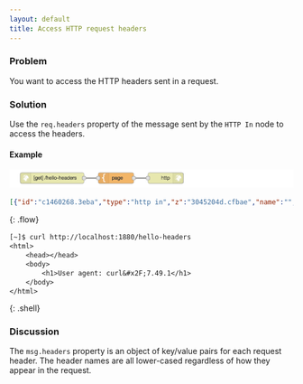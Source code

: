 ```yaml
---
layout: default
title: Access HTTP request headers
---
```


### Problem

You want to access the HTTP headers sent in a request.

### Solution

Use the `req.headers` property of the message sent by the <code class="node">HTTP In</code>
node to access the headers.

#### Example

![](/images/http/http-flow-004.png)

~~~json
[{"id":"c1460268.3eba","type":"http in","z":"3045204d.cfbae","name":"","url":"/hello-headers","method":"get","swaggerDoc":"","x":130,"y":380,"wires":[["24199456.dbe66c"]]},{"id":"24199456.dbe66c","type":"template","z":"3045204d.cfbae","name":"page","field":"payload","fieldType":"msg","format":"handlebars","syntax":"mustache","template":"<html>\n    <head></head>\n    <body>\n        <h1>User agent: {{req.headers.user-agent}}</h1>\n    </body>\n</html>","x":310,"y":380,"wires":[["b3531892.4cace8"]]},{"id":"b3531892.4cace8","type":"http response","z":"3045204d.cfbae","name":"","x":450,"y":380,"wires":[]}]
~~~
{: .flow}

~~~text
[~]$ curl http://localhost:1880/hello-headers
<html>
    <head></head>
    <body>
        <h1>User agent: curl&#x2F;7.49.1</h1>
    </body>
</html>
~~~
{: .shell}

### Discussion

The `msg.headers` property is an object of key/value pairs for each request header.
The header names are all lower-cased regardless of how they appear in the request.
